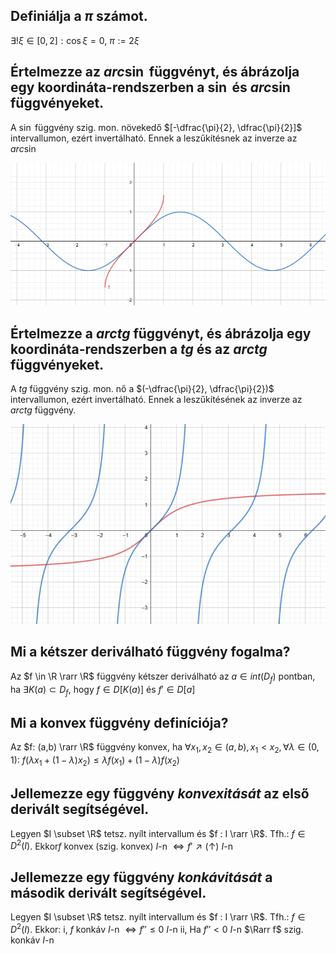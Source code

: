 ## Definiálja a $\pi$ számot.

$\exists! \xi \in [0,2] : \cos \xi = 0$, $\pi := 2 \xi$

## Értelmezze az $arc \sin$ függvényt, és ábrázolja egy koordináta-rendszerben a $\sin$ és $arc \sin$ függvényeket.

A $\sin$ függvény szig. mon. növekedő $[-\dfrac{\pi}{2}, \dfrac{\pi}{2}]$ intervallumon, ezért invertálható. Ennek a leszűkítésnek az inverze az $arc \sin$

![](assets/2019-11-17-17-32-34.png)

## Értelmezze a $arc tg$ függvényt, és ábrázolja egy koordináta-rendszerben a $tg$ és az $arc tg$ függvényeket.

A $tg$ függvény szig. mon. nő a $(-\dfrac{\pi}{2}, \dfrac{\pi}{2})$ intervallumon, ezért invertálható. Ennek a leszűkítésének az inverze az $arc tg$ függvény.

![](assets/2019-11-17-17-32-59.png)

 ## Mi a kétszer deriválható függvény fogalma?

Az $f \in \R \rarr \R$ függvény kétszer deriválható az $a \in int(D_f)$ pontban, ha
		$\exists K(a) \subset D_f$, hogy $f \in D[K(a)]$ és $f' \in D[a]$

## Mi a konvex függvény definíciója?

Az $f: (a,b) \rarr \R$ függvény konvex, ha 
$\forall x_1, x_2 \in (a,b), x_1 < x_2, \forall \lambda \in (0,1) :$
			$f(\lambda x_1 + (1-\lambda)x_2) \le \lambda f(x_1) + (1-\lambda)f(x_2)$

## Jellemezze egy függvény *konvexitását* az első derivált segítségével.

Legyen $I \subset \R$ tetsz. nyílt intervallum és $f : I \rarr \R$. Tfh.: $f \in D^2(I)$. 
Ekkor$f$ konvex (szig. konvex) $I$-n $\Leftrightarrow f' \nearrow (\uparrow)\ I$-n



## Jellemezze egy függvény *konkávitását* a második derivált segítségével.

Legyen $I \subset \R$ tetsz. nyílt intervallum és $f : I \rarr \R$. Tfh.: $f \in D^2(I)$. 
Ekkor: i, $f$ konkáv $I$-n $\Leftrightarrow f'' \le 0\ I$-n
			ii, Ha $f'' < 0\ I$-n $\Rarr f$ szig. konkáv $I$-n 
